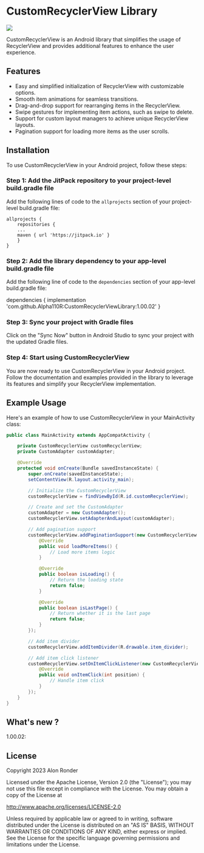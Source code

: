 # CustomRecyclerView Library

[![](https://jitpack.io/v/Alpha110R/CustomRecyclerViewLibrary.svg)](https://jitpack.io/#Alpha110R/CustomRecyclerViewLibrary)

CustomRecyclerView is an Android library that simplifies the usage of RecyclerView and provides additional features to enhance the user experience.

## Features

- Easy and simplified initialization of RecyclerView with customizable options.
- Smooth item animations for seamless transitions.
- Drag-and-drop support for rearranging items in the RecyclerView.
- Swipe gestures for implementing item actions, such as swipe to delete.
- Support for custom layout managers to achieve unique RecyclerView layouts.
- Pagination support for loading more items as the user scrolls.

## Installation

To use CustomRecyclerView in your Android project, follow these steps:

### Step 1: Add the JitPack repository to your project-level build.gradle file

Add the following lines of code to the `allprojects` section of your project-level build.gradle file:

```
allprojects {
    repositories {
    ...
    maven { url 'https://jitpack.io' }
    }
}
```

### Step 2: Add the library dependency to your app-level build.gradle file

Add the following line of code to the `dependencies` section of your app-level build.gradle file:

dependencies {
implementation 'com.github.Alpha110R:CustomRecyclerViewLibrary:1.00.02'
}

### Step 3: Sync your project with Gradle files

Click on the "Sync Now" button in Android Studio to sync your project with the updated Gradle files.

### Step 4: Start using CustomRecyclerView

You are now ready to use CustomRecyclerView in your Android project. Follow the documentation and examples provided in the library to leverage its features and simplify your RecyclerView implementation.

## Example Usage

Here's an example of how to use CustomRecyclerView in your MainActivity class:

```java
public class MainActivity extends AppCompatActivity {

    private CustomRecyclerView customRecyclerView;
    private CustomAdapter customAdapter;

    @Override
    protected void onCreate(Bundle savedInstanceState) {
        super.onCreate(savedInstanceState);
        setContentView(R.layout.activity_main);

        // Initialize the CustomRecyclerView
        customRecyclerView = findViewById(R.id.customRecyclerView);

        // Create and set the CustomAdapter
        customAdapter = new CustomAdapter();
        customRecyclerView.setAdapterAndLayout(customAdapter);

        // Add pagination support
        customRecyclerView.addPaginationSupport(new CustomRecyclerView.PaginationListener() {
            @Override
            public void loadMoreItems() {
                // Load more items logic
            }

            @Override
            public boolean isLoading() {
                // Return the loading state
                return false;
            }

            @Override
            public boolean isLastPage() {
                // Return whether it is the last page
                return false;
            }
        });

        // Add item divider
        customRecyclerView.addItemDivider(R.drawable.item_divider);

        // Add item click listener
        customRecyclerView.setOnItemClickListener(new CustomRecyclerView.OnItemClickListener() {
            @Override
            public void onItemClick(int position) {
                // Handle item click
            }
        });
    }
}
```
## What's new ?

1.00.02:

## License

Copyright 2023 Alon Ronder

Licensed under the Apache License, Version 2.0 (the "License");
you may not use this file except in compliance with the License.
You may obtain a copy of the License at

   http://www.apache.org/licenses/LICENSE-2.0

Unless required by applicable law or agreed to in writing, software
distributed under the License is distributed on an "AS IS" BASIS,
WITHOUT WARRANTIES OR CONDITIONS OF ANY KIND, either express or implied.
See the License for the specific language governing permissions and
limitations under the License.
